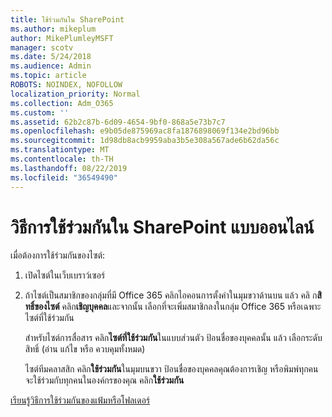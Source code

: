 ```yaml
---
title: ใช้ร่วมกันใน SharePoint
ms.author: mikeplum
author: MikePlumleyMSFT
manager: scotv
ms.date: 5/24/2018
ms.audience: Admin
ms.topic: article
ROBOTS: NOINDEX, NOFOLLOW
localization_priority: Normal
ms.collection: Adm_O365
ms.custom: ''
ms.assetid: 62b2c87b-6d09-4654-9bf0-868a5e73b7c7
ms.openlocfilehash: e9b05de875969ac8fa1876898069f134e2bd96bb
ms.sourcegitcommit: 1d98db8acb9959aba3b5e308a567ade6b62da56c
ms.translationtype: MT
ms.contentlocale: th-TH
ms.lasthandoff: 08/22/2019
ms.locfileid: "36549490"
---
```

# <a name="how-to-share-in-sharepoint-online"></a>วิธีการใช้ร่วมกันใน SharePoint แบบออนไลน์

เมื่อต้องการใช้ร่วมกันของไซต์:
  
1. เปิดไซต์ในเว็บเบราว์เซอร์
    
2. ถ้าไซต์เป็นสมาชิกของกลุ่มที่มี Office 365 คลิกไอคอนการตั้งค่าในมุมขวาด้านบน แล้ว คลิ ก**สิทธิ์ของไซต์** คลิก**เชิญบุคคล**และจากนั้น เลือกที่จะเพิ่มสมาชิกลงในกลุ่ม Office 365 หรือเฉพาะไซต์ที่ใช้ร่วมกัน 
    
    สำหรับไซต์การสื่อสาร คลิก**ไซต์ที่ใช้ร่วมกัน**ในแบบส่วนตัว ป้อนชื่อของบุคคลนั้น แล้ว เลือกระดับสิทธิ์ (อ่าน แก้ไข หรือ ควบคุมทั้งหมด) 
    
    ไซต์ทีมคลาสสิก คลิก**ใช้ร่วมกัน**ในมุมบนขวา ป้อนชื่อของบุคคลคุณต้องการเชิญ หรือพิมพ์ทุกคนจะใช้ร่วมกับทุกคนในองค์กรของคุณ คลิก**ใช้ร่วมกัน**
    
[เรียนรู้วิธีการใช้ร่วมกันของแฟ้มหรือโฟลเดอร์](https://go.microsoft.com/fwlink/?linkid=511430)
  

